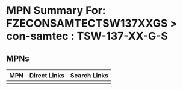 



# MPN Summary For: FZECONSAMTECTSW137XXGS > con-samtec : TSW-137-XX-G-S

## MPNs
  

|MPN|Direct Links|Search Links|
| :--- | :--- | :--- |
||||
